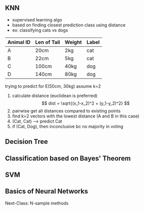 ## KNN
- supervised learning algo
- based on finding closest prediction class using distance
- ex: classifying cats vs dogs


| Animal ID | Len of Tail | Weight | Label |
| --------- | ----------- | ------ | ----- |
| A         | 20cm        | 2kg    | cat   |
| B         | 22cm        | 5kg    | cat   |
| C         | 100cm       | 40kg   | dog   |
| D         | 140cm       | 80kg   | dog   |

trying to predict for E(50cm, 30kg)
assume k=2

1. calculate distance (euclidean is preferred)
$$
	dist = \sqrt{(x_1-x_2)^2 + (y_1-y_2)^2}
$$
2. pairwise get all distances compared to existing points
3. find k=2 vectors with the lowest distance (A and B in this case)
4. (Cat, Cat) --> predict Cat
5. if (Cat, Dog), then inconclusive bc no majority in voting


## Decision Tree

## Classification based on Bayes' Theorem

## SVM

## Basics of Neural Networks


Next-Class: N-sample methods